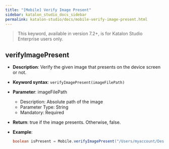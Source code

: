```yaml
---
title: "[Mobile] Verify Image Present" 
sidebar: katalon_studio_docs_sidebar
permalink: katalon-studio/docs/mobile-verify-image-present.html 
---
```


> This keyword, available in version 7.2+, is for Katalon Studio Enterprise users only.

## verifyImagePresent

* **Description**: Verify the given image that presents on the device screen or not.
* **Keyword syntax**: `verifyImagePresent(imageFilePath)`
* **Parameter**: imageFilePath
  * Description: Absolute path of the image
  * Parameter Type: String
  * Mandatory: Required
* **Return**: true if the image presents. Otherwise, false.
* **Example**:

    ```java
    boolean isPresent = Mobile.verifyImagePresent("/Users/myaccount/Desktop/image.png")
    ```
